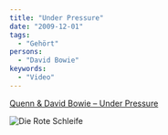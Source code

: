 ```yaml
---
title: "Under Pressure"
date: "2009-12-01"
tags:
  - "Gehört"
persons:
  - "David Bowie"
keywords:
  - "Video"
---
```


[Quenn & David Bowie – Under Pressure](https://www.youtube.com/watch?v=xtrEN-YKLBM)

![Die Rote Schleife](/img/codecandies/schleife-logo-wat_234x60.gif)
